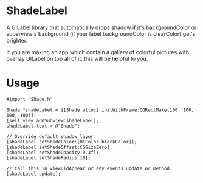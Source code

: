 


ShadeLabel
==========

A UILabel library that automatically drops shadow if it's backgroundColor or superview's background (if your label backgroundColor is clearColor) get's brighter.

If you are making an app which contain a gallery of colorful pictures with overlay UILabel on top all of it, this will be helpful to you.

Usage
==========
  
    #import "Shade.h"
    
    Shade *shadeLabel = [[Shade alloc] initWithFrame:CGRectMake(100, 100, 100, 100)];
    [self.view addSubview:shadeLabel];
    shadeLabel.text = @"Shade";
    
    // Override default shadow layer
    [shadeLabel setShadeColor:[UIColor blackColor]];
    [shadeLabel setShadeOffset:CGSizeZero];
    [shadeLabel setShadeOpacity:0.3f];
    [shadeLabel setShadeRadius:10];
    
    // Call this in viewDidAppear or any events update or method
    [shadeLabel update];
  
  
